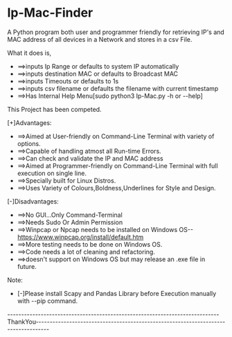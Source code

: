 # Ip-Mac-Finder

A Python program both user and programmer friendly for retrieving IP's and MAC address of all devices in a Network and stores in a csv File.


What it does is,
-    ==>inputs Ip Range or defaults to system IP automatically
-    ==>inputs destination MAC or defaults to Broadcast MAC
-    ==>inputs Timeouts or defaults to 1s
-    ==>inputs csv filename or defaults the filename with current timestamp
-    ==>Has Internal Help Menu[sudo python3 Ip-Mac.py -h or --help]

This Project has been competed.

[+]Advantages:
-    ==>Aimed at User-friendly on Command-Line Terminal with variety of options.
-    ==>Capable of handling atmost all Run-time Errors.
-    ==>Can check and validate the IP and MAC address
-    ==>Aimed at Programmer-friendly on Command-Line Terminal with full execution on single line.
-    ==>Specially built for Linux Distros.
-    ==>Uses Variety of Colours,Boldness,Underlines for Style and Design.

[-]Disadvantages:
-    ==>No GUI...Only Command-Terminal
-    ==>Needs Sudo Or Admin Permission 
-    ==>Winpcap or Npcap needs to be installed on Windows OS--https://www.winpcap.org/install/default.htm
-    ==>More testing needs to be done on Windows OS.
-    ==>Code needs a lot of cleaning and refactoring.
-    ==>doesn't support on Windows OS but may release an .exe file in future.
    
Note:
-   [-]Please install Scapy and Pandas Library before Execution manually with --pip command.

   
----------------------------------------------------------------------------ThankYou-----------------------------------------------------------------------------------
